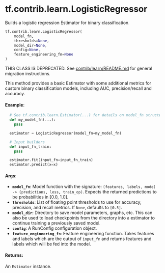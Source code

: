 <div itemscope itemtype="http://developers.google.com/ReferenceObject">
<meta itemprop="name" content="tf.contrib.learn.LogisticRegressor" />
<meta itemprop="path" content="Stable" />
</div>

# tf.contrib.learn.LogisticRegressor

Builds a logistic regression Estimator for binary classification.

``` python
tf.contrib.learn.LogisticRegressor(
    model_fn,
    thresholds=None,
    model_dir=None,
    config=None,
    feature_engineering_fn=None
)
```

<!-- Placeholder for "Used in" -->

THIS CLASS IS DEPRECATED. See
[contrib/learn/README.md](https://www.tensorflow.org/code/tensorflow/contrib/learn/README.md)
for general migration instructions.

This method provides a basic Estimator with some additional metrics for custom
binary classification models, including AUC, precision/recall and accuracy.

#### Example:



```python
  # See tf.contrib.learn.Estimator(...) for details on model_fn structure
  def my_model_fn(...):
    pass

  estimator = LogisticRegressor(model_fn=my_model_fn)

  # Input builders
  def input_fn_train:
    pass

  estimator.fit(input_fn=input_fn_train)
  estimator.predict(x=x)
```

#### Args:


* <b>`model_fn`</b>: Model function with the signature:
  `(features, labels, mode) -> (predictions, loss, train_op)`.
  Expects the returned predictions to be probabilities in [0.0, 1.0].
* <b>`thresholds`</b>: List of floating point thresholds to use for accuracy,
  precision, and recall metrics. If `None`, defaults to `[0.5]`.
* <b>`model_dir`</b>: Directory to save model parameters, graphs, etc. This can also
  be used to load checkpoints from the directory into a estimator to
  continue training a previously saved model.
* <b>`config`</b>: A RunConfig configuration object.
* <b>`feature_engineering_fn`</b>: Feature engineering function. Takes features and
                  labels which are the output of `input_fn` and
                  returns features and labels which will be fed
                  into the model.


#### Returns:

An `Estimator` instance.
